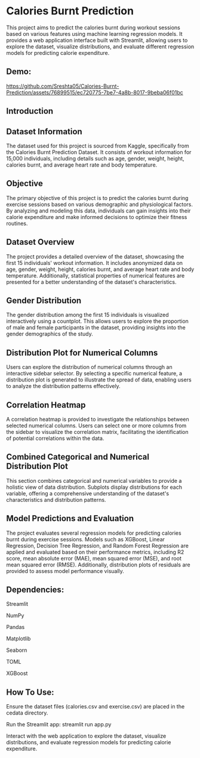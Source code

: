 # Calories Burnt Prediction
This project aims to predict the calories burnt during workout sessions based on various features using machine learning regression models. It provides a web application interface built with Streamlit, allowing users to explore the dataset, visualize distributions, and evaluate different regression models for predicting calorie expenditure.

## Demo:

https://github.com/Sreshta05/Calories-Burnt-Prediction/assets/76899515/ec720775-7be7-4a8b-8017-9beba06f01bc


## Introduction

## Dataset Information

The dataset used for this project is sourced from Kaggle, specifically from the Calories Burnt Prediction Dataset. It consists of workout information for 15,000 individuals, including details such as age, gender, weight, height, calories burnt, and average heart rate and body temperature.

## Objective

The primary objective of this project is to predict the calories burnt during exercise sessions based on various demographic and physiological factors. By analyzing and modeling this data, individuals can gain insights into their calorie expenditure and make informed decisions to optimize their fitness routines.

## Dataset Overview

The project provides a detailed overview of the dataset, showcasing the first 15 individuals' workout information. It includes anonymized data on age, gender, weight, height, calories burnt, and average heart rate and body temperature. Additionally, statistical properties of numerical features are presented for a better understanding of the dataset's characteristics.

## Gender Distribution

The gender distribution among the first 15 individuals is visualized interactively using a countplot. This allows users to explore the proportion of male and female participants in the dataset, providing insights into the gender demographics of the study.

## Distribution Plot for Numerical Columns

Users can explore the distribution of numerical columns through an interactive sidebar selector. By selecting a specific numerical feature, a distribution plot is generated to illustrate the spread of data, enabling users to analyze the distribution patterns effectively.

## Correlation Heatmap

A correlation heatmap is provided to investigate the relationships between selected numerical columns. Users can select one or more columns from the sidebar to visualize the correlation matrix, facilitating the identification of potential correlations within the data.

## Combined Categorical and Numerical Distribution Plot

This section combines categorical and numerical variables to provide a holistic view of data distribution. Subplots display distributions for each variable, offering a comprehensive understanding of the dataset's characteristics and distribution patterns.

## Model Predictions and Evaluation

The project evaluates several regression models for predicting calories burnt during exercise sessions. Models such as XGBoost, Linear Regression, Decision Tree Regression, and Random Forest Regression are applied and evaluated based on their performance metrics, including R2 score, mean absolute error (MAE), mean squared error (MSE), and root mean squared error (RMSE). Additionally, distribution plots of residuals are provided to assess model performance visually.

## Dependencies: 

Streamlit

NumPy

Pandas

Matplotlib

Seaborn

TOML

XGBoost

## How To Use:

  Ensure the dataset files (calories.csv and exercise.csv) are placed in the cedata directory.

  Run the Streamlit app: streamlit run app.py
  
  Interact with the web application to explore the dataset, visualize distributions, and evaluate regression models for predicting calorie expenditure.
